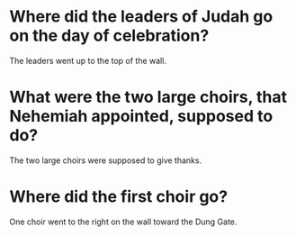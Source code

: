 # Where did the leaders of Judah go on the day of celebration?

The leaders went up to the top of the wall.

# What were the two large choirs, that Nehemiah appointed, supposed to do?

The two large choirs were supposed to give thanks.

# Where did the first choir go?

One choir went to the right on the wall toward the Dung Gate.
